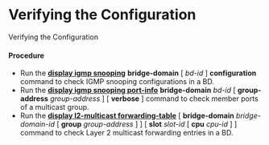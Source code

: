 Verifying the Configuration
===========================

Verifying the Configuration

#### Procedure

* Run the [**display igmp snooping**](cmdqueryname=display+igmp+snooping) **bridge-domain** [ *bd-id* ] **configuration** command to check IGMP snooping configurations in a BD.
* Run the [**display igmp snooping port-info**](cmdqueryname=display+igmp+snooping+port-info) **bridge-domain** *bd-id* [ **group-address** *group-address* ] [ **verbose** ] command to check member ports of a multicast group.
* Run the [**display l2-multicast forwarding-table**](cmdqueryname=display+l2-multicast+forwarding-table) [ **bridge-domain** *bridge-domain-id* [ **group** *group-address* ] ] [ **slot** *slot-id* [ **cpu** *cpu-id* ] ] command to check Layer 2 multicast forwarding entries in a BD.